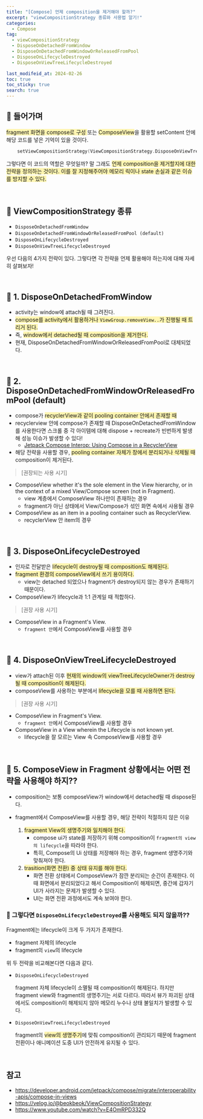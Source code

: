 ```yaml
---
title: "[Compose] 언제 composition을 제거해야 할까?"
excerpt: "viewCompositionStrategy 종류와 사용법 알기!"
categories:
  - Compose
tag:
  - viewCompositionStrategy
  - DisposeOnDetachedFromWindow
  - DisposeOnDetachedFromWindowOrReleasedFromPool
  - DisposeOnLifecycleDestroyed
  - DisposeOnViewTreeLifecycleDestroyed

last_modifeid_at: 2024-02-26
toc: true
toc_sticky: true
search: true
---
```


## 🔗 들어가며
<span style = "background-color:#fff5b1">fragment 화면을 compose로 구성
</span> 또는 <span style = "background-color:#fff5b1">ComposeView</span>을 활용할 setContent 안에 해당 코드를 넣은 기억이 있을 것이다.

```kotlin
    setViewCompositionStrategy(ViewCompositionStrategy.DisposeOnViewTreeLifecycleDestroyed)
```

그렇다면 이 코드의 역할은 무엇일까? 말 그래도 <sapn style = "background-color:#fff5b1">언제 composition을 제거할지에 대한 전략을 정의</span>하는 것이다. 이를 잘 지정해주어야 메모리 릭이나 state 손실과 같은 이슈를 방지할 수 있다.

<br>

## 🔗 ViewCompositionStrategy 종류

- `DisposeOnDetachedFromWindow`
- `DisposeOnDetachedFromWindowOrReleasedFromPool (default)`
- `DisposeOnLifecycleDestroyed`
- `DisposeOnViewTreeLifecycleDestroyed`

우선 다음의 4가지 전략이 있다. 그렇다면 각 전략을 언제 활용해야 하는지에 대해 자세히 살펴보자!

<br>

## 🔗 1. DisposeOnDetachedFromWindow

- activity는 window에 attach될 때 그려진다.
- <span style = "background-color:#fff5b1">compose를 activity에서 활용하거나 `ViewGroup.removeView..`가 진행될 때 트리거 된다.</span>
- 즉, <span style = "background-color:#fff5b1">window에서 detached될 때 composition을 제거한다.</span>
- 현재, DisposeOnDetachedFromWindowOrReleasedFromPool로 대체되었다.

<br>

## 🔗 2. DisposeOnDetachedFromWindowOrReleasedFromPool (default)

- compose가 <span style = "background-color:#fff5b1">recyclerView과 같이 pooling container 안에서 존재할 때</span>
- recyclerview 안에 compose가 존재할 때 DisposeOnDetachedFromWindow를 사용한다면 스크롤 중 각 아이템에 대해 dispose + recreate가 빈번하게 발생해 성능 이슈가 발생할 수 있다!
    - [Jetpack Compose Interop: Using Compose in a RecyclerView](https://medium.com/androiddevelopers/jetpack-compose-interop-using-compose-in-a-recyclerview-569c7ec7a583)
- 해당 전략을 사용할 경우, <span style = "background-color:#fff5b1">pooling container 자체가 창에서 분리되거나 삭제될 때</span> composition이 제거된다.

> [권장되는 사용 시기]
- ComposeView whether it's the sole element in the View hierarchy, or in the context of a mixed View/Compose screen (not in Fragment).
  - view 계층에서 ComposeView 하나만이 존재하는 경우
  - fragment가 아닌 상태에서 View/Compose가 섞인 화면 속에서 사용될 경우
- ComposeView as an item in a pooling container such as RecyclerView.
  - recyclerView 안 item의 경우

<br>

## 🔗 3. DisposeOnLifecycleDestroyed

- 인자로 전달받은 <span style = "background-color:#fff5b1">lifecycle이 destroy될 때 composition도 해제된다.</span>
- <span style = "background-color:#fff5b1">fragment 환경의 composeView에서 쓰기 용이하다.</span>
    - view는 detached 되었으나 fragment가 destroy되지 않는 경우가 존재하기 때문이다.
- ComposeView가 lifecycle과 1:1 관계일 때 적합하다.

> [권장 사용 시기]
- ComposeView in a Fragment's View.
  - `fragment 안`에서 ComposeView를 사용할 경우

<br>

## 🔗 4. DisposeOnViewTreeLifecycleDestroyed

- view가 attach된 이후 <span style = "background-color:#fff5b1">현재의 window의 viewTreeLifecycleOwner가 destroy될 때 composition이 해제된다.</span>
- composeView를 사용하는 부분에서 <sapn style = "background-color:#fff5b1">lifecycle을 모를 때 사용하면 된다.</span>

> [권장 사용 시기]
- ComposeView in Fragment's View.
  - `fragment 안`에서 ComposeView를 사용할 경우
- ComposeView in a View wherein the Lifecycle is not known yet.
  - lifecycle을 잘 모르는 View 속 ComposeView를 사용할 경우

<br>

## 🔗 5. ComposeView in Fragment 상황에서는 어떤 전략을 사용해야 하지??

- composition는 보통 composeView가 window에서 detached될 때 dispose된다.
    
- fragment에서 ComposeView를 사용할 경우, 해당 전략이 적절하지 않은 이유
  1. <span style = "background-color:#fff5b1">fragment View의 생명주기와 일치해야 한다.</span>
      - compose ui가 state를 저장하기 위해 composition이 `fragment의 view의 lifecycle`을 따라야 한다.
      - 특히, Compose의 Ui 상태를 저장해야 하는 경우, fragment 생명주기와 맞춰져야 한다.
  2. <span style = "background-color:#fff5b1">trasition(화면 전환) 중 상태 유지를 해야 한다.</span>
      - 화면 전환 상태에서 ComposeView가 잠깐 분리되는 순간이 존재한다. 이때 화면에서 분리되었다고 해서 Composition이 해제되면, 중간에 갑자기 UI가 사라지는 문제가 발생할 수 있다.
      - UI는 화면 전환 과정에서도 계속 보여야 한다.

### 🤔 그렇다면 `DisposeOnLifecycleDestroyed`를 사용해도 되지 않을까?? 

Fragment에는 lifecycle이 크게 두 가지가 존재한다.
- fragment 자체의 lifecycle
- fragment의 `view`의 lifecycle

위 두 전략을 비교해본다면 다음과 같다.
- `DisposeOnLifecycleDestroyed`

  fragment 자체 lifecycle이 소멸될 때 composition이 해제된다. 하지만 fragment view와 fragment의 생명주기는 서로 다르다. 따라서 뷰가 파괴된 상태에서도 composition이 해제되지 않아 메모리 누수나 상태 불일치가 발생할 수 있다.

- `DisposeOnViewTreeLifecycleDestroyed`

  fragment의 <span style = "background-color:#fff5b1">view의 생명주기</span>에 맞춰 composition이 관리되기 때문에 fragment 전환이나 애니메이션 도중 UI가 안전하게 유지될 수 있다.


<br>

## 참고
* <https://developer.android.com/jetpack/compose/migrate/interoperability-apis/compose-in-views>
* <https://velog.io/@beokbeok/ViewCompositionStrategy>
* <https://www.youtube.com/watch?v=E4OmRPD332Q>